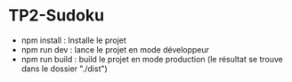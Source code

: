 # TP2-Sudoku

-   npm install : Installe le projet
-   npm run dev : lance le projet en mode développeur
-   npm run build : build le projet en mode production (le résultat se trouve dans le dossier "./dist")
